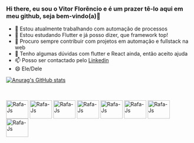 ### Hi there, eu sou o Vitor Florêncio e é um prazer tê-lo aqui em meu github, seja bem-vindo(a)👋

* 🔭 Estou atualmente trabalhando com automação de processos
* 🌱 Estou estudando Flutter e já posso dizer, que framework top!
* 👯 Procuro sempre contribuir com projetos em automação e fullstack na web
* 🤔 Tenho algumas dúvidas com flutter e React ainda, então aceito ajuda
* 📫 Posso ser contactado pelo [Linkedin](https://www.linkedin.com/in/vitorflorencio/)
* 😄 Ele/Dele

[![Anurag's GitHub stats](https://github-readme-stats.vercel.app/api?username=FoxHere&show_icons=true&theme=dracula)](https://github.com/anuraghazra/github-readme-stats)

##

<div style="display: inline_block"><br>
          <img align="center" alt="Rafa-Js" height="50" width="60" src="https://cdn.jsdelivr.net/gh/devicons/devicon/icons/vscode/vscode-original.svg" /> 
          <img align="center" alt="Rafa-Js" height="50" width="60" src="https://cdn.jsdelivr.net/gh/devicons/devicon/icons/flutter/flutter-original.svg" /> 
          <img align="center" alt="Rafa-Js" height="50" width="60" src="https://cdn.jsdelivr.net/gh/devicons/devicon/icons/php/php-original.svg" /> 
          <img align="center" alt="Rafa-Js" height="50" width="60" src="https://cdn.jsdelivr.net/gh/devicons/devicon/icons/javascript/javascript-original.svg" /> 
          <img align="center" alt="Rafa-Js" height="50" width="60" src="https://cdn.jsdelivr.net/gh/devicons/devicon/icons/python/python-original.svg" /> 
          <img align="center" alt="Rafa-Js" height="50" width="60" src="https://cdn.jsdelivr.net/gh/devicons/devicon/icons/react/react-original.svg" /> 
          <img align="center" alt="Rafa-Js" height="50" width="60" src="https://cdn.jsdelivr.net/gh/devicons/devicon/icons/mysql/mysql-original.svg" /> 
          <img align="center" alt="Rafa-Js" height="50" width="60" src="https://cdn.jsdelivr.net/gh/devicons/devicon/icons/postgresql/postgresql-original.svg" /> 
          <i align="center" alt="Rafa-Js" height="30" width="40" class="devicon-microsoftsqlserver-plain"></i>
</div>
          
<!--
**FoxHere/FoxHere** is a ✨ _special_ ✨ repository because its `README.md` (this file) appears on your GitHub profile.

Here are some ideas to get you started:

- 🔭 I’m currently working on ...
- 🌱 I’m currently learning ...
- 👯 I’m looking to collaborate on ...
- 🤔 I’m looking for help with ...
- 💬 Ask me about ...
- 📫 How to reach me: ...
- 😄 Pronouns: ...
- ⚡ Fun fact: ...
-->
